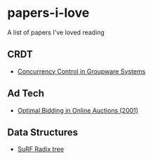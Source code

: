 # papers-i-love
A list of papers I've loved reading


## CRDT
- [Concurrency Control in Groupware Systems](https://www.lri.fr/~mbl/ENS/CSCW/2012/papers/Ellis-SIGMOD89.pdf)


## Ad Tech
- [Optimal Bidding in Online Auctions (2001)](http://www.mit.edu/~dbertsim/papers/Revenue%20Management/Optimal%20Bidding%20in%20Online%20Auctions.pdf)

## Data Structures

- [SuRF Radix tree](https://www.cs.cmu.edu/~huanche1/publications/surf_paper.pdf)
